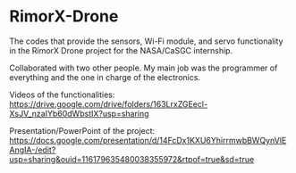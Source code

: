 # RimorX-Drone
The codes that provide the sensors, Wi-Fi module, and servo functionality in the RimorX Drone project for the NASA/CaSGC internship.

Collaborated with two other people. My main job was the programmer of everything and the one in charge of the electronics.

Videos of the functionalities: https://drive.google.com/drive/folders/163LrxZGEecl-XsJV_nzaIYb60dWbstIX?usp=sharing

Presentation/PowerPoint of the project: https://docs.google.com/presentation/d/14FcDx1KXU6YhirrmwbBWQynVlEAngIA-/edit?usp=sharing&ouid=116179635480038355972&rtpof=true&sd=true
